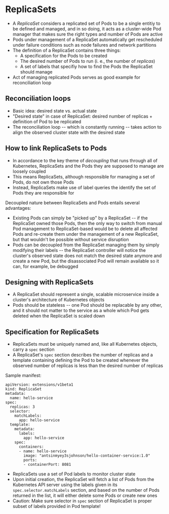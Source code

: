 # ReplicaSets

* A _ReplicaSet_ considers a replicated set of Pods to be a single entitiy to be defined and managed, and in so doing, it acts as a cluster-wide Pod manager that makes sure the right types and number of Pods are active
* Pods under management of a ReplicaSet automatically get rescheduled under failure conditions such as node failures and network partitions
* The definition of a ReplicaSet contains three things:
    * A specification for the Pods to be created
    * The desired number of Pods to run (i. e., the number of _replicas_)
    * A set of labels that specifiy how to find the Pods the ReplicaSet should manage
* Act of managing replicated Pods serves as good example for reconciliation loop

## Reconciliation loops

* Basic idea: desired state vs. actual state
* "Desired state" in case of ReplicaSet: desired number of replicas + definition of Pod to be replicated
* The reconciliation loop -- which is constantly running -- takes action to align the observed cluster state with the desired state 

## How to link ReplicaSets to Pods

* In accordance to the key theme of _decoupling_ that runs through all of Kubernetes, ReplicaSets and the Pods they are supposed to manage are loosely coupled
* This means ReplicaSets, although responsible for managing a set of Pods, do not own those Pods
* Instead, ReplicaSets make use of label queries the identify the set of Pods they are responsible for

Decoupled nature between ReplicaSets and Pods entails several advantages:
* Existing Pods can simply be "picked up" by a ReplicaSet -- if the ReplicaSet owned those Pods, then the only way to switch from manual Pod management to ReplicaSet-based would be to delete all affected Pods and re-create them under the management of a new ReplicaSet, but that wouldn't be possible without service disruption
* Pods can be decoupled from the ReplicaSet managing them by simply modifying their labels -- the ReplicaSet controller will notice the cluster's observed state does not match the desired state anymore and create a new Pod, but the disassociated Pod will remain available so it can, for example, be debugged

## Designing with ReplicaSets

* A ReplicaSet should represent a single, scalable microservice inside a cluster's architecture of Kubernetes objects
* Pods should be stateless -- one Pod should be replacable by any other, and it should not matter to the service as a whole which Pod gets deleted when the ReplicaSet is scaled down

## Specification for ReplicaSets

* ReplicaSets must be uniquely named and, like all Kubernetes objects, carry a `spec` section
* A ReplicaSet's `spec` section describes the number of replicas and a template containing defining the Pod to be created whenever the observed number of replicas is less than the desired number of replicas

Sample manifest:

```
apiVersion: extensions/v1beta1
kind: ReplicaSet
metadata:
  name: hello-service
spec:
  replicas: 3
  selector:
    matchLabels:
      app: hello-service
  template:
    metadata: 
      labels: 
        app: hello-service
    spec:
      containers:
      - name: hello-service
        image: "antsinmyey3sjohnson/hello-container-service:1.0"
        ports: 
        - containerPort: 8081
```

* ReplicaSets use a set of Pod labels to monitor cluster state 
* Upon initial creation, the ReplicaSet will fetch a list of Pods from the Kubernetes API server using the labels given in its `spec.selector.matchLabels` section, and based on the number of Pods returned in the list, it will either delete some Pods or create new ones
* Caution: Make sure selector in `spec` section of ReplicaSet is proper subset of labels provided in Pod template!


